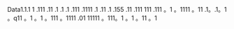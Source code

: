 Data1.1.1
1
.111
.11
.1
.1
.1
.111
.1111
.1
.11
.1
.155
.11
.111
111
.111
。1
。1111
。11
.1。.1。1
。q11
。1
。1
。111
。1111
.01
11111
。111。1
。1
。11
。1

